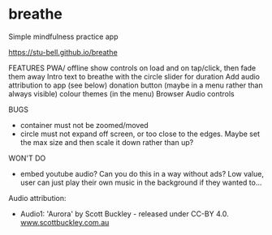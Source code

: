 # breathe
Simple mindfulness practice app

https://stu-bell.github.io/breathe


FEATURES
PWA/ offline
show controls on load and on tap/click, then fade them away
Intro text to breathe with the circle
slider for duration 
Add audio attribution to app (see below)
donation button (maybe in a menu rather than always visible)
colour themes (in the menu)
Browser Audio controls

BUGS
- container must not be zoomed/moved
- circle must not expand off screen, or too close to the edges. Maybe set the max size and then scale it down rather than up?

WON'T DO
- embed youtube audio? Can you do this in a way without ads? Low value, user can just play their own music in the background if they wanted to...

Audio attribution: 
- Audio1: 'Aurora' by Scott Buckley - released under CC-BY 4.0. www.scottbuckley.com.au